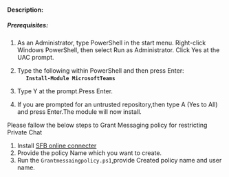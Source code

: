 #### Description:
##### Prerequisites:
1. As an Administrator, type PowerShell in the start menu. Right-click Windows PowerShell, then select Run as Administrator.
Click Yes at the UAC prompt.

2. Type the following within PowerShell and then press Enter:\
&nbsp;&nbsp;&nbsp;&nbsp;&nbsp;**`Install-Module MicrosoftTeams`**
  
3. Type Y at the prompt.Press Enter.

4. If you are prompted for an untrusted repository,then type A (Yes to All) and press Enter.The module will now install. 

Please fallow the below steps to Grant Messaging policy for restricting Private Chat
1)	Install [SFB online connecter](https://www.microsoft.com/en-us/download/details.aspx?id=39366)
2)	Provide the policy Name which you want to create.
3)	Run the `Grantmessaingpolicy.ps1`,provide Created policy name and user name.






